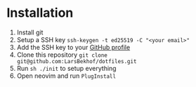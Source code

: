 # Installation
1. Install git
2. Setup a SSH key `ssh-keygen -t ed25519 -C "<your email>"`
3. Add the SSH key to your [GitHub profile](https://github.com/settings/ssh/new)
4. Clone this repository `git clone git@github.com:LarsBekhof/dotfiles.git`
5. Run `sh ./init` to setup everything
6. Open neovim and run `PlugInstall`
